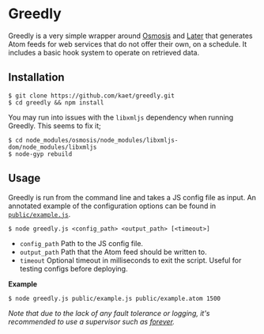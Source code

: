 # Greedly

Greedly is a very simple wrapper around [Osmosis](https://github.com/rchipka/node-osmosis) and [Later](https://github.com/bunkat/later) that generates Atom feeds for web services that do not offer their own, on a schedule. It includes a basic hook system to operate on retrieved data.

## Installation

```
$ git clone https://github.com/kaet/greedly.git
$ cd greedly && npm install
```

You may run into issues with the `libxmljs` dependency when running Greedly.
This seems to fix it;

```
$ cd node_modules/osmosis/node_modules/libxmljs-dom/node_modules/libxmljs
$ node-gyp rebuild
```

## Usage

Greedly is run from the command line and takes a JS config file as input. An annotated example of the configuration options can be found in [`public/example.js`](https://github.com/kaet/greedly/blob/master/public/example.js).

```
$ node greedly.js <config_path> <output_path> [<timeout>]
```

- `config_path` Path to the JS config file.
- `output_path` Path that the Atom feed should be written to.
- `timeout` Optional timeout in milliseconds to exit the script. Useful for testing configs before deploying.

**Example**

```
$ node greedly.js public/example.js public/example.atom 1500
```

_Note that due to the lack of any fault tolerance or logging, it's recommended to use a supervisor such as [forever](https://github.com/foreverjs/forever)._
